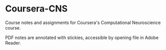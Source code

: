 # Coursera-CNS
Course notes and assignments for Coursera's Computational Neuroscience course.

PDF notes are annotated with stickies, accessible by opening file in Adobe Reader.


